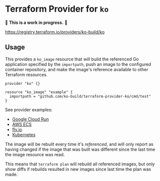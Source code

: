 # Terraform Provider for `ko`

🚨 **This is a work in progress.** 🚨

https://registry.terraform.io/providers/ko-build/ko

## Usage

This provides a `ko_image` resource that will build the referenced Go application specified by the `importpath`, push an image to the configured container repository, and make the image's reference available to other Terraform resources.

```
provider "ko" {}

resource "ko_image" "example" {
  importpath = "github.com/ko-build/terraform-provider-ko/cmd/test"
}
```

See provider examples:

- [Google Cloud Run](./provider-examples/cloudrun/README.md)
- [AWS ECS](./provider-examples/ecs/README.md)
- [fly.io](./provider-examples/fly.io/README.md)
- [Kubernetes](./provider-examples/kubernetes/README.md)

The image will be rebuilt every time it's _referenced_, and will only report as having changed if the image that was built was different since the last time the image resource was read.

This means that `terraform plan` will rebuild all referenced images, but only show diffs if rebuilds resulted in new images since last time the plan was made.
